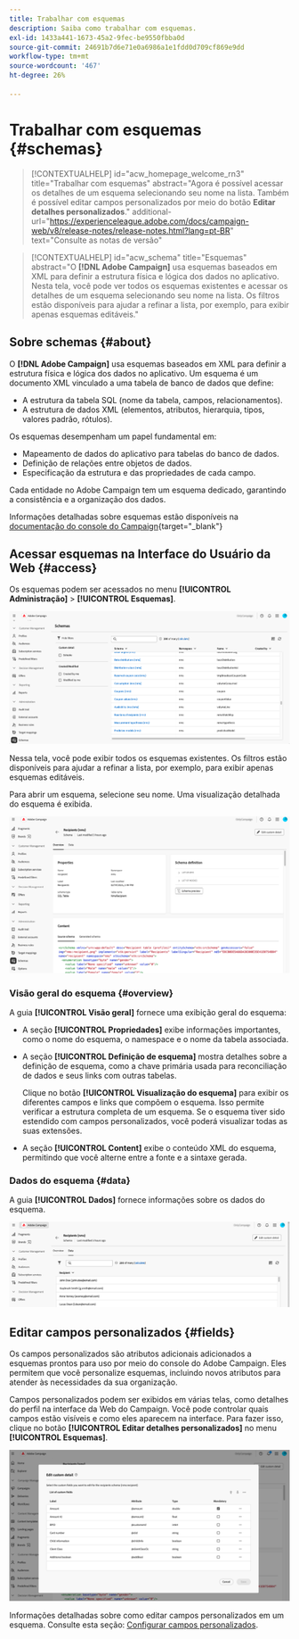 ```yaml
---
title: Trabalhar com esquemas
description: Saiba como trabalhar com esquemas.
exl-id: 1433a441-1673-45a2-9fec-be9550fbba0d
source-git-commit: 24691b7d6e71e0a6986a1e1fdd0d709cf869e9dd
workflow-type: tm+mt
source-wordcount: '467'
ht-degree: 26%

---
```


# Trabalhar com esquemas {#schemas}

>[!CONTEXTUALHELP]
>id="acw_homepage_welcome_rn3"
>title="Trabalhar com esquemas"
>abstract="Agora é possível acessar os detalhes de um esquema selecionando seu nome na lista. Também é possível editar campos personalizados por meio do botão **Editar detalhes personalizados**."
>additional-url="https://experienceleague.adobe.com/docs/campaign-web/v8/release-notes/release-notes.html?lang=pt-BR" text="Consulte as notas de versão"



>[!CONTEXTUALHELP]
>id="acw_schema"
>title="Esquemas"
>abstract="O **[!DNL Adobe Campaign]** usa esquemas baseados em XML para definir a estrutura física e lógica dos dados no aplicativo. Nesta tela, você pode ver todos os esquemas existentes e acessar os detalhes de um esquema selecionando seu nome na lista. Os filtros estão disponíveis para ajudar a refinar a lista, por exemplo, para exibir apenas esquemas editáveis."

## Sobre schemas {#about}

O **[!DNL Adobe Campaign]** usa esquemas baseados em XML para definir a estrutura física e lógica dos dados no aplicativo. Um esquema é um documento XML vinculado a uma tabela de banco de dados que define:

* A estrutura da tabela SQL (nome da tabela, campos, relacionamentos).
* A estrutura de dados XML (elementos, atributos, hierarquia, tipos, valores padrão, rótulos).

Os esquemas desempenham um papel fundamental em:

* Mapeamento de dados do aplicativo para tabelas do banco de dados.
* Definição de relações entre objetos de dados.
* Especificação da estrutura e das propriedades de cada campo.

Cada entidade no Adobe Campaign tem um esquema dedicado, garantindo a consistência e a organização dos dados.

Informações detalhadas sobre esquemas estão disponíveis na [documentação do console do Campaign](https://experienceleague.adobe.com/en/docs/campaign/campaign-v8/developer/shemas-forms/schemas){target="_blank"}

## Acessar esquemas na Interface do Usuário da Web {#access}

Os esquemas podem ser acessados no menu **[!UICONTROL Administração]** > **[!UICONTROL Esquemas]**.

![](assets/schemas-list.png)

Nessa tela, você pode exibir todos os esquemas existentes. Os filtros estão disponíveis para ajudar a refinar a lista, por exemplo, para exibir apenas esquemas editáveis.

Para abrir um esquema, selecione seu nome. Uma visualização detalhada do esquema é exibida.

![](assets/schema-details.png)

### Visão geral do esquema {#overview}

A guia **[!UICONTROL Visão geral]** fornece uma exibição geral do esquema:

* A seção **[!UICONTROL Propriedades]** exibe informações importantes, como o nome do esquema, o namespace e o nome da tabela associada.

* A seção **[!UICONTROL Definição de esquema]** mostra detalhes sobre a definição de esquema, como a chave primária usada para reconciliação de dados e seus links com outras tabelas.

  Clique no botão **[!UICONTROL Visualização do esquema]** para exibir os diferentes campos e links que compõem o esquema. Isso permite verificar a estrutura completa de um esquema. Se o esquema tiver sido estendido com campos personalizados, você poderá visualizar todas as suas extensões.

* A seção **[!UICONTROL Content]** exibe o conteúdo XML do esquema, permitindo que você alterne entre a fonte e a sintaxe gerada.

### Dados do esquema {#data}

A guia **[!UICONTROL Dados]** fornece informações sobre os dados do esquema.

![](assets/schemas-data.png)

## Editar campos personalizados {#fields}

Os campos personalizados são atributos adicionais adicionados a esquemas prontos para uso por meio do console do Adobe Campaign. Eles permitem que você personalize esquemas, incluindo novos atributos para atender às necessidades da sua organização.

Campos personalizados podem ser exibidos em várias telas, como detalhes do perfil na interface da Web do Campaign. Você pode controlar quais campos estão visíveis e como eles aparecem na interface. Para fazer isso, clique no botão **[!UICONTROL Editar detalhes personalizados]** no menu **[!UICONTROL Esquemas]**.

![](assets/schemas-custom.png)

Informações detalhadas sobre como editar campos personalizados em um esquema. Consulte esta seção: [Configurar campos personalizados](../administration/custom-fields.md).
